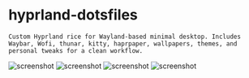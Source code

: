 # hyprland-dotsfiles
    Custom Hyprland rice for Wayland-based minimal desktop. Includes Waybar, Wofi, thunar, kitty, haprpaper, wallpapers, themes, and personal tweaks for a clean workflow.

![screenshot](https://github.com/user-attachments/assets/bbee32e6-10a1-4a61-98f7-c1114e783e74)
![screenshot](https://github.com/user-attachments/assets/f71c4ead-f7d0-4cfb-be53-dad73e75a041)
![screenshot](https://github.com/user-attachments/assets/625f389a-ae34-4808-9d25-2a3ae99d3034)
![screenshot](https://github.com/user-attachments/assets/28535290-70b5-4e60-94ab-164ca21384d0)
